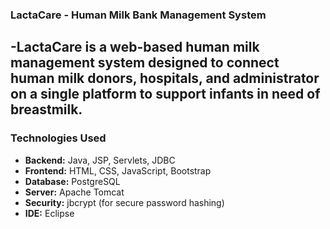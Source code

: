 ### LactaCare - Human Milk Bank Management System

-**LactaCare** is a web-based human milk management system designed to connect human milk **donors**, **hospitals**, and **administrator** on a single platform to support infants in need of breastmilk.
---
### Technologies Used

- **Backend:** Java, JSP, Servlets, JDBC
- **Frontend:** HTML, CSS, JavaScript, Bootstrap
- **Database:** PostgreSQL
- **Server:** Apache Tomcat
- **Security:** jbcrypt (for secure password hashing)
- **IDE:** Eclipse


